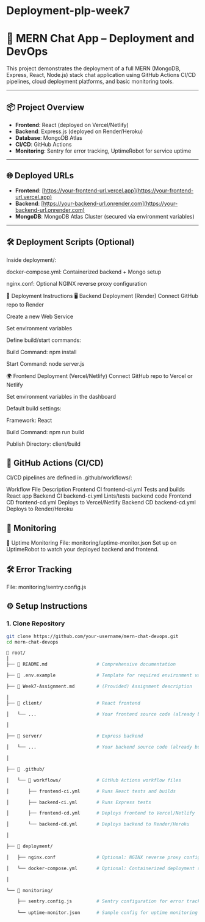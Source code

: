 # Deployment-plp-week7
# 🚀 MERN Chat App – Deployment and DevOps

This project demonstrates the deployment of a full MERN (MongoDB, Express, React, Node.js) stack chat application using GitHub Actions CI/CD pipelines, cloud deployment platforms, and basic monitoring tools.

---

## 📦 Project Overview

- **Frontend**: React (deployed on Vercel/Netlify)
- **Backend**: Express.js (deployed on Render/Heroku)
- **Database**: MongoDB Atlas
- **CI/CD**: GitHub Actions
- **Monitoring**: Sentry for error tracking, UptimeRobot for service uptime

---

## 🌐 Deployed URLs

- **Frontend**: [https://your-frontend-url.vercel.app](https://your-frontend-url.vercel.app)
- **Backend**: [https://your-backend-url.onrender.com](https://your-backend-url.onrender.com)
- **MongoDB**: MongoDB Atlas Cluster (secured via environment variables)

---
## 🛠️ Deployment Scripts (Optional)
Inside deployment/:

docker-compose.yml: Containerized backend + Mongo setup

nginx.conf: Optional NGINX reverse proxy configuration

🚀 Deployment Instructions
🖥️ Backend Deployment (Render)
Connect GitHub repo to Render

Create a new Web Service

Set environment variables

Define build/start commands:

Build Command: npm install

Start Command: node server.js

🌍 Frontend Deployment (Vercel/Netlify)
Connect GitHub repo to Vercel or Netlify

Set environment variables in the dashboard

Default build settings:

Framework: React

Build Command: npm run build

Publish Directory: client/build

## 🔄 GitHub Actions (CI/CD)
CI/CD pipelines are defined in .github/workflows/:

Workflow	File	Description
Frontend CI	frontend-ci.yml	Tests and builds React app
Backend CI	backend-ci.yml	Lints/tests backend code
Frontend CD	frontend-cd.yml	Deploys to Vercel/Netlify
Backend CD	backend-cd.yml	Deploys to Render/Heroku

## 🧯 Monitoring
📡 Uptime Monitoring
File: monitoring/uptime-monitor.json
Set up on UptimeRobot to watch your deployed backend and frontend.

## 🛠️ Error Tracking
File: monitoring/sentry.config.js

## ⚙️ Setup Instructions

### 1. Clone Repository

```bash
git clone https://github.com/your-username/mern-chat-devops.git
cd mern-chat-devops

📁 root/
│
├── 📄 README.md                  # Comprehensive documentation 

├── 📄 .env.example               # Template for required environment variables

├── 📄 Week7-Assignment.md        # (Provided) Assignment description

│
├── 📁 client/                    # React frontend

│   └── ...                      # Your frontend source code (already built in previous weeks)

│

├── 📁 server/                    # Express backend

│   └── ...                      # Your backend source code (already built in previous weeks)

│

├── 📁 .github/

│   └── 📁 workflows/             # GitHub Actions workflow files

│       ├── frontend-ci.yml      # Runs React tests and builds

│       ├── backend-ci.yml       # Runs Express tests

│       ├── frontend-cd.yml      # Deploys frontend to Vercel/Netlify

│       └── backend-cd.yml       # Deploys backend to Render/Heroku

│

├── 📁 deployment/

│   ├── nginx.conf               # Optional: NGINX reverse proxy config

│   └── docker-compose.yml       # Optional: Containerized deployment script

│

└── 📁 monitoring/

    ├── sentry.config.js         # Sentry configuration for error tracking
    
    └── uptime-monitor.json      # Sample config for uptime monitoring (e.g., UptimeRobot)
    

